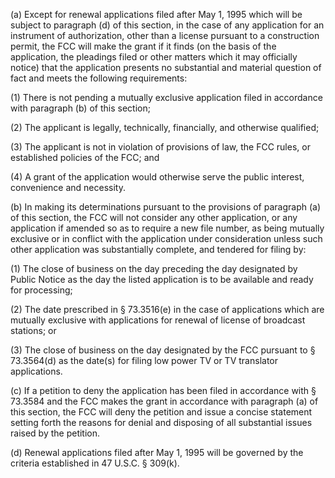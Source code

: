 (a) Except for renewal applications filed after May 1, 1995 which will be subject to paragraph (d) of this section, in the case of any application for an instrument of authorization, other than a license pursuant to a construction permit, the FCC will make the grant if it finds (on the basis of the application, the pleadings filed or other matters which it may officially notice) that the application presents no substantial and material question of fact and meets the following requirements:

(1) There is not pending a mutually exclusive application filed in accordance with paragraph (b) of this section;

(2) The applicant is legally, technically, financially, and otherwise qualified;
                      

(3) The applicant is not in violation of provisions of law, the FCC rules, or established policies of the FCC; and

(4) A grant of the application would otherwise serve the public interest, convenience and necessity.

(b) In making its determinations pursuant to the provisions of paragraph (a) of this section, the FCC will not consider any other application, or any application if amended so as to require a new file number, as being mutually exclusive or in conflict with the application under consideration unless such other application was substantially complete, and tendered for filing by:

(1) The close of business on the day preceding the day designated by Public Notice as the day the listed application is to be available and ready for processing;

(2) The date prescribed in § 73.3516(e) in the case of applications which are mutually exclusive with applications for renewal of license of broadcast stations; or

(3) The close of business on the day designated by the FCC pursuant to § 73.3564(d) as the date(s) for filing low power TV or TV translator applications.

(c) If a petition to deny the application has been filed in accordance with § 73.3584 and the FCC makes the grant in accordance with paragraph (a) of this section, the FCC will deny the petition and issue a concise statement setting forth the reasons for denial and disposing of all substantial issues raised by the petition.

(d) Renewal applications filed after May 1, 1995 will be governed by the criteria established in 47 U.S.C. § 309(k).

